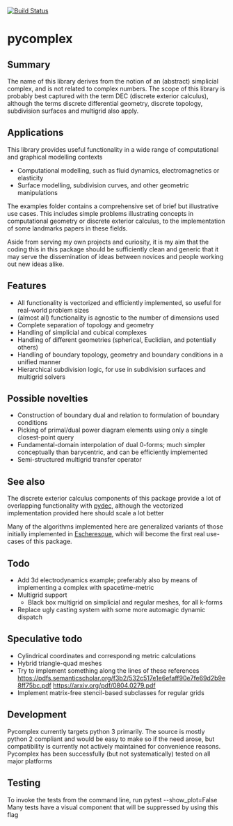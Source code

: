 [![Build Status](https://travis-ci.org/EelcoHoogendoorn/pycomplex.svg?branch=master)](https://travis-ci.org/EelcoHoogendoorn/pycomplex)

pycomplex
=========

Summary
-------
The name of this library derives from the notion of an (abstract) simplicial complex, and is not related to complex numbers.
The scope of this library is probably best captured with the term DEC (discrete exterior calculus),
although the terms discrete differential geometry, discrete topology, subdivision surfaces and multigrid also apply.

Applications
------------
This library provides useful functionality in a wide range of computational and graphical modelling contexts
- Computational modelling, such as fluid dynamics, electromagnetics or elasticity
- Surface modelling, subdivision curves, and other geometric manipulations

The examples folder contains a comprehensive set of brief but illustrative use cases.
This includes simple problems illustrating concepts in computational geometry or discrete exterior calculus,
to the implementation of some landmarks papers in these fields.

Aside from serving my own projects and curiosity, it is my aim that the coding this in this package should be sufficiently clean and generic
that it may serve the dissemination of ideas between novices and people working out new ideas alike.

Features
--------
- All functionality is vectorized and efficiently implemented, so useful for real-world problem sizes
- (almost all) functionality is agnostic to the number of dimensions used
- Complete separation of topology and geometry
- Handling of simplicial and cubical complexes
- Handling of different geometries (spherical, Euclidian, and potentially others)
- Handling of boundary topology, geometry and boundary conditions in a unified manner
- Hierarchical subdivision logic, for use in subdivision surfaces and multigrid solvers

Possible novelties
------------------
- Construction of boundary dual and relation to formulation of boundary conditions
- Picking of primal/dual power diagram elements using only a single closest-point query
- Fundamental-domain interpolation of dual 0-forms; much simpler conceptually than barycentric, and can be efficiently implemented
- Semi-structured multigrid transfer operator

See also
--------
The discrete exterior calculus components of this package provide a lot of overlapping functionality with <a href="https://github.com/hirani/pydec">pydec</a>,
although the vectorized implementation provided here should scale a lot better

Many of the algorithms implemented here are generalized variants of those initially implemented in <a href="https://github.com/EelcoHoogendoorn/Escheresque">Escheresque</a>,
which will become the first real use-cases of this package.

Todo
----
- Add 3d electrodynamics example; preferably also by means of implementing a complex with spacetime-metric
- Multigrid support
    - Black box multigrid on simplicial and regular meshes, for all k-forms
- Replace ugly casting system with some more automagic dynamic dispatch

Speculative todo
----------------
- Cylindrical coordinates and corresponding metric calculations
- Hybrid triangle-quad meshes
- Try to implement something along the lines of these references
    https://pdfs.semanticscholar.org/f3b2/532c517e1e6efaff90e7fe69d2b9e8ff75bc.pdf
    https://arxiv.org/pdf/0804.0279.pdf
- Implement matrix-free stencil-based subclasses for regular grids

Development
-----------
Pycomplex currently targets python 3 primarily. The source is mostly python 2 compliant and would be easy to make so if the need arose, but compatibility is currently not actively maintained for convenience reasons.
Pycomplex has been successfully (but not systematically) tested on all major platforms

Testing
-------
To invoke the tests from the command line, run pytest --show_plot=False
Many tests have a visual component that will be suppressed by using this flag



